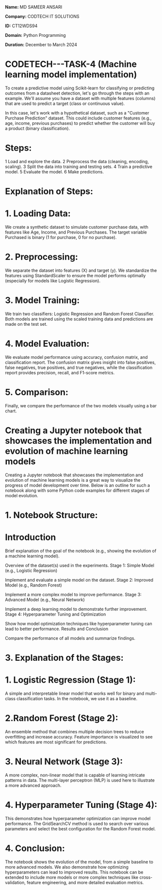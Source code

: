 **Name:** MD SAMEER ANSARI

**Company:** CODTECH IT SOLUTIONS

**ID:** CT12WDS94

**Domain:** Python Programming

**Duration:** December to March 2024  

# CODETECH---TASK-4 (Machine learning model implementation)

To create a predictive model using Scikit-learn for classifying or predicting outcomes from a datasheet detection, let's go through the steps with an example. We'll assume you have a dataset with multiple features (columns) that are used to predict a target (class or continuous value).

In this case, let's work with a hypothetical dataset, such as a "Customer Purchase Prediction" dataset. This could include customer features (e.g., age, income, previous purchases) to predict whether the customer will buy a product (binary classification).

# Steps:
1 Load and explore the data.
2 Preprocess the data (cleaning, encoding, scaling).
3 Split the data into training and testing sets.
4 Train a predictive model.
5 Evaluate the model.
6 Make predictions.

# Explanation of Steps:
# 1. Loading Data:

We create a synthetic dataset to simulate customer purchase data, with features like Age, Income, and Previous Purchases. The target variable Purchased is binary (1 for purchase, 0 for no purchase).

# 2. Preprocessing:

We separate the dataset into features (X) and target (y).
We standardize the features using StandardScaler to ensure the model performs optimally (especially for models like Logistic Regression).

# 3. Model Training:

We train two classifiers: Logistic Regression and Random Forest Classifier.
Both models are trained using the scaled training data and predictions are made on the test set.
# 4. Model Evaluation:

We evaluate model performance using accuracy, confusion matrix, and classification report. The confusion matrix gives insight into false positives, false negatives, true positives, and true negatives, while the classification report provides precision, recall, and F1-score metrics.
# 5. Comparison:

Finally, we compare the performance of the two models visually using a bar chart.




# Creating a Jupyter notebook that showcases the implementation and evolution of machine learning models

Creating a Jupyter notebook that showcases the implementation and evolution of machine learning models is a great way to visualize the progress of model development over time. Below is an outline for such a notebook along with some Python code examples for different stages of model evolution.

# 1. Notebook Structure:

# Introduction

Brief explanation of the goal of the notebook (e.g., showing the evolution of a machine learning model).

Overview of the dataset(s) used in the experiments.
Stage 1: Simple Model (e.g., Logistic Regression)

Implement and evaluate a simple model on the dataset.
Stage 2: Improved Model (e.g., Random Forest)

Implement a more complex model to improve performance.
Stage 3: Advanced Model (e.g., Neural Network)

Implement a deep learning model to demonstrate further improvement.
Stage 4: Hyperparameter Tuning and Optimization

Show how model optimization techniques like hyperparameter tuning can lead to better performance.
Results and Conclusion

Compare the performance of all models and summarize findings.

# 3. Explanation of the Stages:
# 1. Logistic Regression (Stage 1):

A simple and interpretable linear model that works well for binary and multi-class classification tasks.
In the notebook, we use it as a baseline.
# 2.Random Forest (Stage 2):

An ensemble method that combines multiple decision trees to reduce overfitting and increase accuracy.
Feature importance is visualized to see which features are most significant for predictions.
# 3. Neural Network (Stage 3):

A more complex, non-linear model that is capable of learning intricate patterns in data.
The multi-layer perceptron (MLP) is used here to illustrate a more advanced approach.
# 4. Hyperparameter Tuning (Stage 4):

This demonstrates how hyperparameter optimization can improve model performance.
The GridSearchCV method is used to search over various parameters and select the best configuration for the Random Forest model.
# 4. Conclusion:
The notebook shows the evolution of the model, from a simple baseline to more advanced models.
We also demonstrate how optimizing hyperparameters can lead to improved results.
This notebook can be extended to include more models or more complex techniques like cross-validation, feature engineering, and more detailed evaluation metrics.

